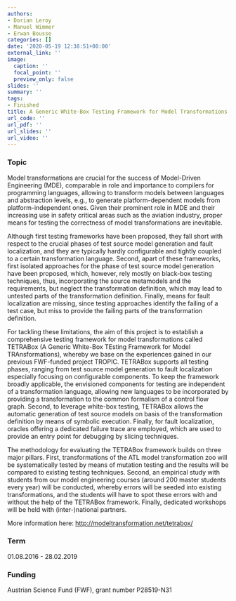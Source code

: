 ```yaml
---
authors:
- Dorian Leroy
- Manuel Wimmer
- Erwan Bousse
categories: []
date: '2020-05-19 12:38:51+00:00'
external_link: ''
image:
  caption: ''
  focal_point: ''
  preview_only: false
slides: ''
summary: ''
tags:
- Finished
title: A Generic White-Box Testing Framework for Model Transformations
url_code: ''
url_pdf: ''
url_slides: ''
url_video: ''
---
```


### Topic

Model transformations are crucial for the success of Model-Driven Engineering (MDE), comparable in role and importance to compilers for programming languages, allowing to transform models between languages and abstraction levels, e.g., to generate platform-dependent models from platform-independent ones. Given their prominent role in MDE and their increasing use in safety critical areas such as the aviation industry, proper means for testing the correctness of model transformations are inevitable.

Although first testing frameworks have been proposed, they fall short with respect to the crucial phases of test source model generation and fault localization, and they are typically hardly configurable and tightly coupled to a certain transformation language. Second, apart of these frameworks, first isolated approaches for the phase of test source model generation have been proposed, which, however, rely mostly on black-box testing techniques, thus, incorporating the source metamodels and the requirements, but neglect the transformation definition, which may lead to untested parts of the transformation definition. Finally, means for fault localization are missing, since testing approaches identify the failing of a test case, but miss to provide the failing parts of the transformation definition.

For tackling these limitations, the aim of this project is to establish a comprehensive testing framework for model transformations called TETRABox (A Generic White-Box TEsting Framework for Model TRAnsformations), whereby we base on the experiences gained in our previous FWF-funded project TROPIC. TETRABox supports all testing phases, ranging from test source model generation to fault localization especially focusing on configurable components. To keep the framework broadly applicable, the envisioned components for testing are independent of a transformation language, allowing new languages to be incorporated by providing a transformation to the common formalism of a control flow graph. Second, to leverage white-box testing, TETRABox allows the automatic generation of test source models on basis of the transformation definition by means of symbolic execution. Finally, for fault localization, oracles offering a dedicated failure trace are employed, which are used to provide an entry point for debugging by slicing techniques.

The methodology for evaluating the TETRABox framework builds on three major pillars. First, transformations of the ATL model transformation zoo will be systematically tested by means of mutation testing and the results will be compared to existing testing techniques. Second, an empirical study with students from our model engineering courses (around 200 master students every year) will be conducted, whereby errors will be seeded into existing transformations, and the students will have to spot these errors with and without the help of the TETRABox framework. Finally, dedicated workshops will be held with (inter-)national partners.

More information here:&nbsp;<http://modeltransformation.net/tetrabox/>

### Term

01.08.2016 - 28.02.2019

### Funding

Austrian Science Fund (FWF), grant number P28519-N31